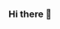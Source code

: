 ### Hi there 👋

<!--
- 🔭 I am currently working on a training project, which is a real-time chat room.
- 🌱 I’m currently learning golang, devops.
- 📫 Contact me via telegram: @acidcry909
-->
